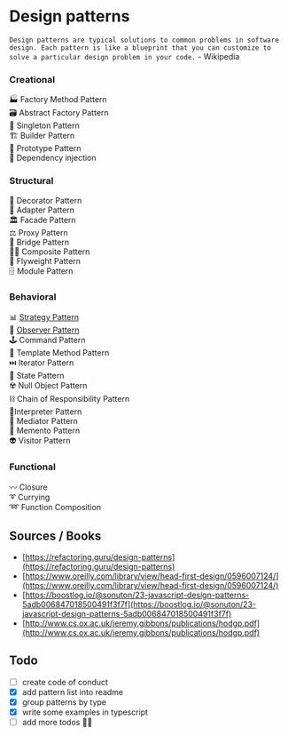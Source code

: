 # Design patterns
`Design patterns are typical solutions to common problems in software design. Each pattern is like a blueprint that you can customize to solve a particular design problem in your code.` - Wikipedia


### Creational
🏭 Factory Method Pattern  
🗃️ Abstract Factory Pattern  
🥇 Singleton Pattern  
🏗️ Builder Pattern  
🤖 Prototype Pattern  
💉 Dependency injection  


### Structural
🎍 Decorator Pattern  
🔌 Adapter Pattern  
🏛️ Facade Pattern  
⚖️ Proxy Pattern  
🌉 Bridge Pattern  
🏳️‍🌈 Composite Pattern  
🦋 Flyweight Pattern  
🗄️ Module Pattern  


### Behavioral
📊 [Strategy Pattern](/examples/strategy)  
🔎 [Observer Pattern](/examples/observer)  
🕹️ Command Pattern  
👥 Template Method Pattern  
⏭️ Iterator Pattern  
🧠 State Pattern  
☢️ Null Object Pattern  
⛓️ Chain of Responsibility Pattern  
💭Interpreter Pattern  
🚦 Mediator Pattern  
📝 Memento Pattern  
👽 Visitor Pattern  

 
### Functional
〰️ Closure  
➰ Currying  
➿ Function Composition  


## Sources / Books
- [https://refactoring.guru/design-patterns](https://refactoring.guru/design-patterns)
- [https://www.oreilly.com/library/view/head-first-design/0596007124/](https://www.oreilly.com/library/view/head-first-design/0596007124/)
- [https://boostlog.io/@sonuton/23-javascript-design-patterns-5adb006847018500491f3f7f](https://boostlog.io/@sonuton/23-javascript-design-patterns-5adb006847018500491f3f7f)
- [http://www.cs.ox.ac.uk/jeremy.gibbons/publications/hodgp.pdf](http://www.cs.ox.ac.uk/jeremy.gibbons/publications/hodgp.pdf)


## Todo
- [ ] create code of conduct
- [x] add pattern list into readme
- [x] group patterns by type
- [x] write some examples in typescript
- [ ] add more todos 🤙🏻
